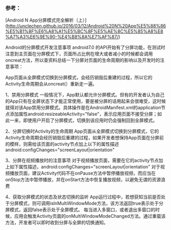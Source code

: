 ### 参考：
[Android N App分屏模式完全解析（上）] (http://unclechen.github.io/2016/03/12/Android%20N%20App%E5%88%86%E5%B1%8F%E6%A8%A1%E5%BC%8F%E5%AE%8C%E5%85%A8%E8%A7%A3%E6%9E%90-%E4%B8%8A%E7%AF%87/)


Android的分屏模式开发注意事项
android7.0 的API开始有了分屏功能，在测试时注意到主页面在分屏模式下，页面所占比例在增大或者减小的时候都会调用oncreat方法，所以查资料总结一下分屏对页面的生命周期的影响以及开发时的注意事项：

App页面从全屏模式切换到分屏模式，会经历销毁后重建的过程，所以它的Activity生命周期会从oncreat(）重新走一遍。

1、禁用分屏模式
一般情况下，App默认都允许分屏模式。但有的开发者认为自己的App只有在全屏状态下才能正常使用，要是被分屏的话用起来会很难受，这时候就得对该App禁用分屏模式。具体操作是在AndroidManifest.xml的application节点添加属性android:resizeableActivity="false"，表示应用页面不接受分屏；如此一来，即使用户开启了分屏模式，切换到该应用时仍会强制回到全屏模式。

2、分屏切换时Activity的生命周期
App页面从全屏模式切换到分屏模式，它的Activity生命周期会经历销毁后重建的过程，如果开发者想保持App页面在分屏前的模样，则需给该页面的activity节点加上以下的属性描述 android:configChanges="screenLayout|orientation"

3、分屏在视频播放时的注意事项
对于视频播放页面，需要在它的activity节点加上如下属性描述，android:configChanges="screenLayout|orientation"
对于视频播放页面，建议Activity代码不在onPause方法中暂停播放视频，而应当在onStop方法中暂停播放，并在onStart方法中恢复播放视频，以避免无谓的资源浪费

4、获取分屏模式的状态及状态切换的监听
App运行过程中，若想获知当前是否处于分屏模式，则可调用isInMultiWindowMode方法，该方法返回true表示处于分屏模式，返回false表示处于全屏模式。
每当进入多窗口，或者退出多窗口的时候，应用会触发Activity页面的onMultiWindowModeChanged方法。通过重载该方法，开发者可以即时收到分屏与全屏的切换通知。
